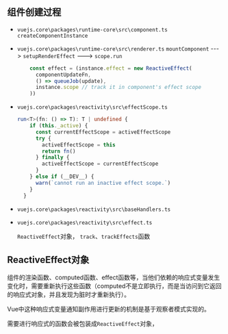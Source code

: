 ## 组件创建过程

- `vuejs.core\packages\runtime-core\src\component.ts`
  `createComponentInstance`

- `vuejs.core\packages\runtime-core\src\renderer.ts`
  `mountComponent` ---> `setupRenderEffect` ---> `scope.run`

  ```ts
      const effect = (instance.effect = new ReactiveEffect(
        componentUpdateFn,
        () => queueJob(update),
        instance.scope // track it in component's effect scope
      ))
  ```

- `vuejs.core\packages\reactivity\src\effectScope.ts`

  ```ts
  run<T>(fn: () => T): T | undefined {
      if (this._active) {
        const currentEffectScope = activeEffectScope
        try {
          activeEffectScope = this
          return fn()
        } finally {
          activeEffectScope = currentEffectScope
        }
      } else if (__DEV__) {
        warn(`cannot run an inactive effect scope.`)
      }
    }
  ```

- `vuejs.core\packages\reactivity\src\baseHandlers.ts`

- `vuejs.core\packages\reactivity\src\effect.ts`

  `ReactiveEffect`对象，
  `track`、`trackEffects`函数



## ReactiveEffect对象

组件的渲染函数、computed函数、effect函数等，当他们依赖的响应式变量发生变化时，需要重新执行这些函数（computed不是立即执行，而是当访问到它返回的响应式对象，并且发现为脏时才重新执行）。

Vue中这种响应式变量通知副作用进行更新的机制是基于观察者模式实现的。

需要进行响应式的函数会被包装成`ReactiveEffect`对象，